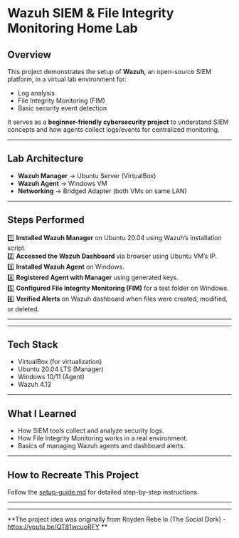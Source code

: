 # Wazuh SIEM & File Integrity Monitoring Home Lab

##  Overview
This project demonstrates the setup of **Wazuh**, an open-source SIEM platform, in a virtual lab environment for:
- Log analysis
- File Integrity Monitoring (FIM)
- Basic security event detection

It serves as a **beginner-friendly cybersecurity project** to understand SIEM concepts and how agents collect logs/events for centralized monitoring.

---

##  Lab Architecture
- **Wazuh Manager** → Ubuntu Server (VirtualBox)
- **Wazuh Agent** → Windows VM
- **Networking** → Bridged Adapter (both VMs on same LAN)

---

##  Steps Performed
1️⃣ **Installed Wazuh Manager** on Ubuntu 20.04 using Wazuh’s installation script.  
2️⃣ **Accessed the Wazuh Dashboard** via browser using Ubuntu VM’s IP.  
3️⃣ **Installed Wazuh Agent** on Windows.  
4️⃣ **Registered Agent with Manager** using generated keys.  
5️⃣ **Configured File Integrity Monitoring (FIM)** for a test folder on Windows.  
6️⃣ **Verified Alerts** on Wazuh dashboard when files were created, modified, or deleted.

---

---

##  Tech Stack
-  VirtualBox (for virtualization)
-  Ubuntu 20.04 LTS (Manager)
-  Windows 10/11 (Agent)
-  Wazuh 4.12

---

##  What I Learned
- How SIEM tools collect and analyze security logs.
- How File Integrity Monitoring works in a real environment.
- Basics of managing Wazuh agents and dashboard alerts.

---

##  How to Recreate This Project
Follow the [setup-guide.md](setup-guide.md) for detailed step-by-step instructions.

---

---

**The project idea was originally from Royden Rebe lo (The Social Dork)   - 
https://youtu.be/QT81wcuoRFY **
